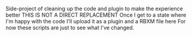 Side-project of cleaning up the code and plugin to make the experience better
THIS IS NOT A DIRECT REPLACEMENT
Once I get to a state where I'm happy with the code I'll upload it as a plugin and a RBXM file here
For now these scripts are just to see what I've changed.
